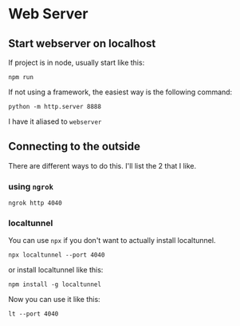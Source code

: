 # Web Server

## Start webserver on localhost

If project is in node, usually start like this:

```shell
npm run
```

If not using a framework, the easiest way is 
the following command: 

```shell
python -m http.server 8888 
```
I have it aliased to `webserver`

## Connecting to the outside

There are different ways to do this. I'll list the 2 that I like. 

### using `ngrok`

```shell
ngrok http 4040
```

### localtunnel

You can use `npx` if you don't want to actually install localtunnel.









```shell
npx localtunnel --port 4040 
```

or install localtunnel like this:

```shell
npm install -g localtunnel 
```

Now you can use it like this:

```shell
lt --port 4040 
```

